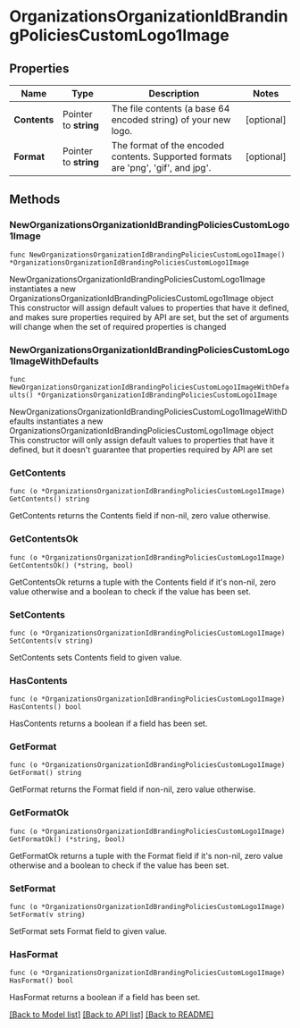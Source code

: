 # OrganizationsOrganizationIdBrandingPoliciesCustomLogo1Image

## Properties

Name | Type | Description | Notes
------------ | ------------- | ------------- | -------------
**Contents** | Pointer to **string** | The file contents (a base 64 encoded string) of your new logo. | [optional] 
**Format** | Pointer to **string** | The format of the encoded contents.  Supported formats are &#39;png&#39;, &#39;gif&#39;, and jpg&#39;. | [optional] 

## Methods

### NewOrganizationsOrganizationIdBrandingPoliciesCustomLogo1Image

`func NewOrganizationsOrganizationIdBrandingPoliciesCustomLogo1Image() *OrganizationsOrganizationIdBrandingPoliciesCustomLogo1Image`

NewOrganizationsOrganizationIdBrandingPoliciesCustomLogo1Image instantiates a new OrganizationsOrganizationIdBrandingPoliciesCustomLogo1Image object
This constructor will assign default values to properties that have it defined,
and makes sure properties required by API are set, but the set of arguments
will change when the set of required properties is changed

### NewOrganizationsOrganizationIdBrandingPoliciesCustomLogo1ImageWithDefaults

`func NewOrganizationsOrganizationIdBrandingPoliciesCustomLogo1ImageWithDefaults() *OrganizationsOrganizationIdBrandingPoliciesCustomLogo1Image`

NewOrganizationsOrganizationIdBrandingPoliciesCustomLogo1ImageWithDefaults instantiates a new OrganizationsOrganizationIdBrandingPoliciesCustomLogo1Image object
This constructor will only assign default values to properties that have it defined,
but it doesn't guarantee that properties required by API are set

### GetContents

`func (o *OrganizationsOrganizationIdBrandingPoliciesCustomLogo1Image) GetContents() string`

GetContents returns the Contents field if non-nil, zero value otherwise.

### GetContentsOk

`func (o *OrganizationsOrganizationIdBrandingPoliciesCustomLogo1Image) GetContentsOk() (*string, bool)`

GetContentsOk returns a tuple with the Contents field if it's non-nil, zero value otherwise
and a boolean to check if the value has been set.

### SetContents

`func (o *OrganizationsOrganizationIdBrandingPoliciesCustomLogo1Image) SetContents(v string)`

SetContents sets Contents field to given value.

### HasContents

`func (o *OrganizationsOrganizationIdBrandingPoliciesCustomLogo1Image) HasContents() bool`

HasContents returns a boolean if a field has been set.

### GetFormat

`func (o *OrganizationsOrganizationIdBrandingPoliciesCustomLogo1Image) GetFormat() string`

GetFormat returns the Format field if non-nil, zero value otherwise.

### GetFormatOk

`func (o *OrganizationsOrganizationIdBrandingPoliciesCustomLogo1Image) GetFormatOk() (*string, bool)`

GetFormatOk returns a tuple with the Format field if it's non-nil, zero value otherwise
and a boolean to check if the value has been set.

### SetFormat

`func (o *OrganizationsOrganizationIdBrandingPoliciesCustomLogo1Image) SetFormat(v string)`

SetFormat sets Format field to given value.

### HasFormat

`func (o *OrganizationsOrganizationIdBrandingPoliciesCustomLogo1Image) HasFormat() bool`

HasFormat returns a boolean if a field has been set.


[[Back to Model list]](../README.md#documentation-for-models) [[Back to API list]](../README.md#documentation-for-api-endpoints) [[Back to README]](../README.md)


